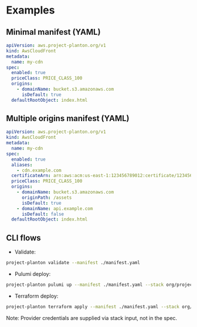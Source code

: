 # Examples

## Minimal manifest (YAML)
```yaml
apiVersion: aws.project-planton.org/v1
kind: AwsCloudFront
metadata:
  name: my-cdn
spec:
  enabled: true
  priceClass: PRICE_CLASS_100
  origins:
    - domainName: bucket.s3.amazonaws.com
      isDefault: true
  defaultRootObject: index.html
```

## Multiple origins manifest (YAML)
```yaml
apiVersion: aws.project-planton.org/v1
kind: AwsCloudFront
metadata:
  name: my-cdn
spec:
  enabled: true
  aliases:
    - cdn.example.com
  certificateArn: arn:aws:acm:us-east-1:123456789012:certificate/12345678-1234-1234-1234-123456789012
  priceClass: PRICE_CLASS_100
  origins:
    - domainName: bucket.s3.amazonaws.com
      originPath: /assets
      isDefault: true
    - domainName: api.example.com
      isDefault: false
  defaultRootObject: index.html
```

## CLI flows
- Validate:
```bash
project-planton validate --manifest ./manifest.yaml
```

- Pulumi deploy:
```bash
project-planton pulumi up --manifest ./manifest.yaml --stack org/project/stack
```

- Terraform deploy:
```bash
project-planton terraform apply --manifest ./manifest.yaml --stack org/project/stack
```

Note: Provider credentials are supplied via stack input, not in the spec.
